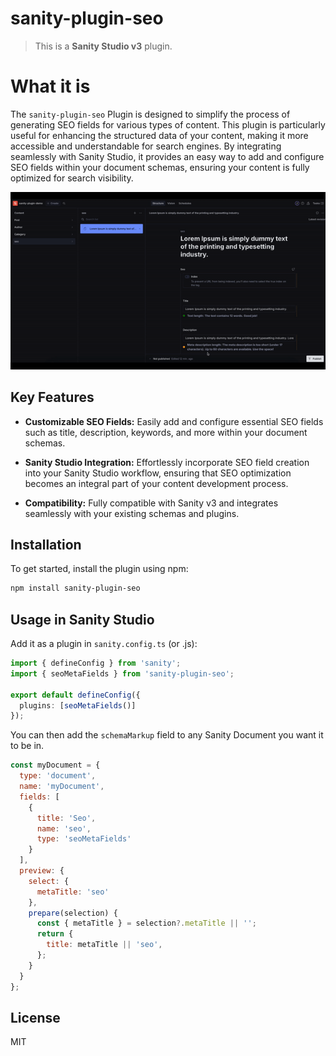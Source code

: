 # sanity-plugin-seo

> This is a **Sanity Studio v3** plugin.

# What it is

The `sanity-plugin-seo` Plugin is designed to simplify the process of generating SEO fields for various types of content. This plugin is particularly useful for enhancing the structured data of your content, making it more accessible and understandable for search engines. By integrating seamlessly with Sanity Studio, it provides an easy way to add and configure SEO fields within your document schemas, ensuring your content is fully optimized for search visibility.

![Alt Text](https://github.com/bhargavpatelinfo/sanity-seo-plugin/blob/main/public/assets/demo-1.gif)

## Key Features

- **Customizable SEO Fields:** Easily add and configure essential SEO fields such as title, description, keywords, and more within your document schemas.

- **Sanity Studio Integration:** Effortlessly incorporate SEO field creation into your Sanity Studio workflow, ensuring that SEO optimization becomes an integral part of your content development process.

- **Compatibility:** Fully compatible with Sanity v3 and integrates seamlessly with your existing schemas and plugins.

## Installation

To get started, install the plugin using npm:

```sh
npm install sanity-plugin-seo
```

## Usage in Sanity Studio

Add it as a plugin in `sanity.config.ts` (or .js):

```ts
import { defineConfig } from 'sanity';
import { seoMetaFields } from 'sanity-plugin-seo';

export default defineConfig({
  plugins: [seoMetaFields()]
});
```

You can then add the `schemaMarkup` field to any Sanity Document you want it to be in.

```javascript
const myDocument = {
  type: 'document',
  name: 'myDocument',
  fields: [
    {
      title: 'Seo',
      name: 'seo',
      type: 'seoMetaFields'
    }
  ],
  preview: {
    select: {
      metaTitle: 'seo'
    },
    prepare(selection) {
      const { metaTitle } = selection?.metaTitle || '';
      return {
        title: metaTitle || 'seo',
      };
    }
  }
};
```

## License

MIT
